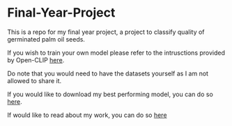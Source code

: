 # Final-Year-Project

This is a repo for my final year project, a project to classify quality of germinated palm oil seeds. 

If you wish to train your own model please refer to the intrusctions provided by Open-CLIP [here](https://github.com/mlfoundations/open_clip).

Do note that you would need to have the datasets yourself as I am not allowed to share it. 

If you would like to download my best performing model, you can do so [here](https://drive.google.com/file/d/12X7ruypENN5Sr6fJgNI5YL4qj1JAMDZi/view?usp=drive_link).

If would like to read about my work, you can do so [here](<https://github.com/JohnCXH/Final-Year-Project/blob/master/John%20Chieng%20Xiang%20Hao%2020300676_Final%20Report%20-%202024.pdf>)
